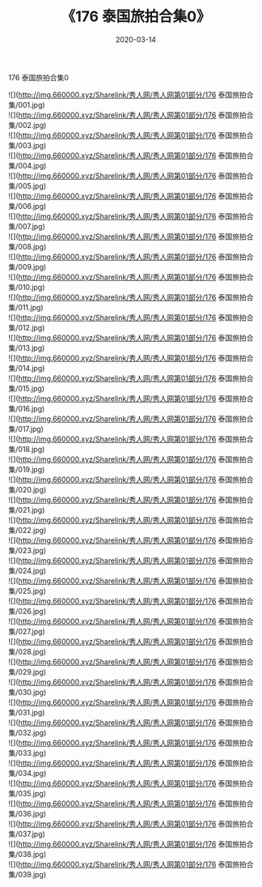 ﻿---
layout: post
title:  《176 泰国旅拍合集0》
date:   2020-03-14
img: http://img.660000.xyz/Sharelink/秀人网/秀人网第01部分/176 泰国旅拍合集0/000.jpg
categories: [美女, 清纯, 唯美]
---

176 泰国旅拍合集0

  ![](http://img.660000.xyz/Sharelink/秀人网/秀人网第01部分/176 泰国旅拍合集/001.jpg) <br> ![](http://img.660000.xyz/Sharelink/秀人网/秀人网第01部分/176 泰国旅拍合集/002.jpg) <br> ![](http://img.660000.xyz/Sharelink/秀人网/秀人网第01部分/176 泰国旅拍合集/003.jpg) <br> ![](http://img.660000.xyz/Sharelink/秀人网/秀人网第01部分/176 泰国旅拍合集/004.jpg) <br> ![](http://img.660000.xyz/Sharelink/秀人网/秀人网第01部分/176 泰国旅拍合集/005.jpg) <br> ![](http://img.660000.xyz/Sharelink/秀人网/秀人网第01部分/176 泰国旅拍合集/006.jpg) <br> ![](http://img.660000.xyz/Sharelink/秀人网/秀人网第01部分/176 泰国旅拍合集/007.jpg) <br> ![](http://img.660000.xyz/Sharelink/秀人网/秀人网第01部分/176 泰国旅拍合集/008.jpg) <br> ![](http://img.660000.xyz/Sharelink/秀人网/秀人网第01部分/176 泰国旅拍合集/009.jpg) <br> ![](http://img.660000.xyz/Sharelink/秀人网/秀人网第01部分/176 泰国旅拍合集/010.jpg) <br> ![](http://img.660000.xyz/Sharelink/秀人网/秀人网第01部分/176 泰国旅拍合集/011.jpg) <br> ![](http://img.660000.xyz/Sharelink/秀人网/秀人网第01部分/176 泰国旅拍合集/012.jpg) <br> ![](http://img.660000.xyz/Sharelink/秀人网/秀人网第01部分/176 泰国旅拍合集/013.jpg) <br> ![](http://img.660000.xyz/Sharelink/秀人网/秀人网第01部分/176 泰国旅拍合集/014.jpg) <br> ![](http://img.660000.xyz/Sharelink/秀人网/秀人网第01部分/176 泰国旅拍合集/015.jpg) <br> ![](http://img.660000.xyz/Sharelink/秀人网/秀人网第01部分/176 泰国旅拍合集/016.jpg) <br> ![](http://img.660000.xyz/Sharelink/秀人网/秀人网第01部分/176 泰国旅拍合集/017.jpg) <br> ![](http://img.660000.xyz/Sharelink/秀人网/秀人网第01部分/176 泰国旅拍合集/018.jpg) <br> ![](http://img.660000.xyz/Sharelink/秀人网/秀人网第01部分/176 泰国旅拍合集/019.jpg) <br> ![](http://img.660000.xyz/Sharelink/秀人网/秀人网第01部分/176 泰国旅拍合集/020.jpg) <br> ![](http://img.660000.xyz/Sharelink/秀人网/秀人网第01部分/176 泰国旅拍合集/021.jpg) <br> ![](http://img.660000.xyz/Sharelink/秀人网/秀人网第01部分/176 泰国旅拍合集/022.jpg) <br> ![](http://img.660000.xyz/Sharelink/秀人网/秀人网第01部分/176 泰国旅拍合集/023.jpg) <br> ![](http://img.660000.xyz/Sharelink/秀人网/秀人网第01部分/176 泰国旅拍合集/024.jpg) <br> ![](http://img.660000.xyz/Sharelink/秀人网/秀人网第01部分/176 泰国旅拍合集/025.jpg) <br> ![](http://img.660000.xyz/Sharelink/秀人网/秀人网第01部分/176 泰国旅拍合集/026.jpg) <br> ![](http://img.660000.xyz/Sharelink/秀人网/秀人网第01部分/176 泰国旅拍合集/027.jpg) <br> ![](http://img.660000.xyz/Sharelink/秀人网/秀人网第01部分/176 泰国旅拍合集/028.jpg) <br> ![](http://img.660000.xyz/Sharelink/秀人网/秀人网第01部分/176 泰国旅拍合集/029.jpg) <br> ![](http://img.660000.xyz/Sharelink/秀人网/秀人网第01部分/176 泰国旅拍合集/030.jpg) <br> ![](http://img.660000.xyz/Sharelink/秀人网/秀人网第01部分/176 泰国旅拍合集/031.jpg) <br> ![](http://img.660000.xyz/Sharelink/秀人网/秀人网第01部分/176 泰国旅拍合集/032.jpg) <br> ![](http://img.660000.xyz/Sharelink/秀人网/秀人网第01部分/176 泰国旅拍合集/033.jpg) <br> ![](http://img.660000.xyz/Sharelink/秀人网/秀人网第01部分/176 泰国旅拍合集/034.jpg) <br> ![](http://img.660000.xyz/Sharelink/秀人网/秀人网第01部分/176 泰国旅拍合集/035.jpg) <br> ![](http://img.660000.xyz/Sharelink/秀人网/秀人网第01部分/176 泰国旅拍合集/036.jpg) <br> ![](http://img.660000.xyz/Sharelink/秀人网/秀人网第01部分/176 泰国旅拍合集/037.jpg) <br> ![](http://img.660000.xyz/Sharelink/秀人网/秀人网第01部分/176 泰国旅拍合集/038.jpg) <br> ![](http://img.660000.xyz/Sharelink/秀人网/秀人网第01部分/176 泰国旅拍合集/039.jpg) <br>